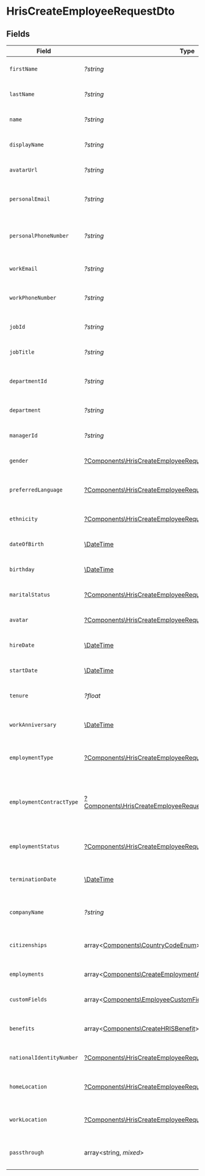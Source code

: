 # HrisCreateEmployeeRequestDto


## Fields

| Field                                                                                                                                           | Type                                                                                                                                            | Required                                                                                                                                        | Description                                                                                                                                     | Example                                                                                                                                         |
| ----------------------------------------------------------------------------------------------------------------------------------------------- | ----------------------------------------------------------------------------------------------------------------------------------------------- | ----------------------------------------------------------------------------------------------------------------------------------------------- | ----------------------------------------------------------------------------------------------------------------------------------------------- | ----------------------------------------------------------------------------------------------------------------------------------------------- |
| `firstName`                                                                                                                                     | *?string*                                                                                                                                       | :heavy_minus_sign:                                                                                                                              | The employee first name                                                                                                                         | Issac                                                                                                                                           |
| `lastName`                                                                                                                                      | *?string*                                                                                                                                       | :heavy_minus_sign:                                                                                                                              | The employee last name                                                                                                                          | Newton                                                                                                                                          |
| `name`                                                                                                                                          | *?string*                                                                                                                                       | :heavy_minus_sign:                                                                                                                              | The employee name                                                                                                                               | Issac Newton                                                                                                                                    |
| `displayName`                                                                                                                                   | *?string*                                                                                                                                       | :heavy_minus_sign:                                                                                                                              | The employee display name                                                                                                                       | Sir Issac Newton                                                                                                                                |
| `avatarUrl`                                                                                                                                     | *?string*                                                                                                                                       | :heavy_minus_sign:                                                                                                                              | The employee avatar Url                                                                                                                         | https://example.com/avatar.png                                                                                                                  |
| `personalEmail`                                                                                                                                 | *?string*                                                                                                                                       | :heavy_minus_sign:                                                                                                                              | The employee personal email                                                                                                                     | isaac.newton@example.com                                                                                                                        |
| `personalPhoneNumber`                                                                                                                           | *?string*                                                                                                                                       | :heavy_minus_sign:                                                                                                                              | The employee personal phone number                                                                                                              | +1234567890                                                                                                                                     |
| `workEmail`                                                                                                                                     | *?string*                                                                                                                                       | :heavy_minus_sign:                                                                                                                              | The employee work email                                                                                                                         | newton@example.com                                                                                                                              |
| `workPhoneNumber`                                                                                                                               | *?string*                                                                                                                                       | :heavy_minus_sign:                                                                                                                              | The employee work phone number                                                                                                                  | +1234567890                                                                                                                                     |
| `jobId`                                                                                                                                         | *?string*                                                                                                                                       | :heavy_minus_sign:                                                                                                                              | The employee job id                                                                                                                             | R-6789                                                                                                                                          |
| `jobTitle`                                                                                                                                      | *?string*                                                                                                                                       | :heavy_minus_sign:                                                                                                                              | The employee job title                                                                                                                          | Physicist                                                                                                                                       |
| `departmentId`                                                                                                                                  | *?string*                                                                                                                                       | :heavy_minus_sign:                                                                                                                              | The employee department id                                                                                                                      | 3093                                                                                                                                            |
| `department`                                                                                                                                    | *?string*                                                                                                                                       | :heavy_minus_sign:                                                                                                                              | The employee department                                                                                                                         | Physics                                                                                                                                         |
| `managerId`                                                                                                                                     | *?string*                                                                                                                                       | :heavy_minus_sign:                                                                                                                              | The employee manager ID                                                                                                                         | 67890                                                                                                                                           |
| `gender`                                                                                                                                        | [?Components\HrisCreateEmployeeRequestDtoGender](../../Models/Components/HrisCreateEmployeeRequestDtoGender.md)                                 | :heavy_minus_sign:                                                                                                                              | The employee gender                                                                                                                             | male                                                                                                                                            |
| `preferredLanguage`                                                                                                                             | [?Components\HrisCreateEmployeeRequestDtoPreferredLanguage](../../Models/Components/HrisCreateEmployeeRequestDtoPreferredLanguage.md)           | :heavy_minus_sign:                                                                                                                              | The employee preferred language                                                                                                                 | en_US                                                                                                                                           |
| `ethnicity`                                                                                                                                     | [?Components\HrisCreateEmployeeRequestDtoEthnicity](../../Models/Components/HrisCreateEmployeeRequestDtoEthnicity.md)                           | :heavy_minus_sign:                                                                                                                              | The employee ethnicity                                                                                                                          | white                                                                                                                                           |
| `dateOfBirth`                                                                                                                                   | [\DateTime](https://www.php.net/manual/en/class.datetime.php)                                                                                   | :heavy_minus_sign:                                                                                                                              | The employee date_of_birth                                                                                                                      | 1990-01-01T00:00.000Z                                                                                                                           |
| `birthday`                                                                                                                                      | [\DateTime](https://www.php.net/manual/en/class.datetime.php)                                                                                   | :heavy_minus_sign:                                                                                                                              | The employee birthday                                                                                                                           | 2021-01-01T00:00:00Z                                                                                                                            |
| `maritalStatus`                                                                                                                                 | [?Components\HrisCreateEmployeeRequestDtoMaritalStatus](../../Models/Components/HrisCreateEmployeeRequestDtoMaritalStatus.md)                   | :heavy_minus_sign:                                                                                                                              | The employee marital status                                                                                                                     | single                                                                                                                                          |
| `avatar`                                                                                                                                        | [?Components\HrisCreateEmployeeRequestDtoAvatar](../../Models/Components/HrisCreateEmployeeRequestDtoAvatar.md)                                 | :heavy_minus_sign:                                                                                                                              | The employee avatar                                                                                                                             | https://example.com/avatar.png                                                                                                                  |
| `hireDate`                                                                                                                                      | [\DateTime](https://www.php.net/manual/en/class.datetime.php)                                                                                   | :heavy_minus_sign:                                                                                                                              | The employee hire date                                                                                                                          | 2021-01-01T00:00.000Z                                                                                                                           |
| `startDate`                                                                                                                                     | [\DateTime](https://www.php.net/manual/en/class.datetime.php)                                                                                   | :heavy_minus_sign:                                                                                                                              | The employee start date                                                                                                                         | 2021-01-01T00:00.000Z                                                                                                                           |
| `tenure`                                                                                                                                        | *?float*                                                                                                                                        | :heavy_minus_sign:                                                                                                                              | The employee tenure                                                                                                                             | 2                                                                                                                                               |
| `workAnniversary`                                                                                                                               | [\DateTime](https://www.php.net/manual/en/class.datetime.php)                                                                                   | :heavy_minus_sign:                                                                                                                              | The employee work anniversary                                                                                                                   | 2021-01-01T00:00:00Z                                                                                                                            |
| `employmentType`                                                                                                                                | [?Components\HrisCreateEmployeeRequestDtoEmploymentType](../../Models/Components/HrisCreateEmployeeRequestDtoEmploymentType.md)                 | :heavy_minus_sign:                                                                                                                              | The employee employment type                                                                                                                    | full_time                                                                                                                                       |
| `employmentContractType`                                                                                                                        | [?Components\HrisCreateEmployeeRequestDtoEmploymentContractType](../../Models/Components/HrisCreateEmployeeRequestDtoEmploymentContractType.md) | :heavy_minus_sign:                                                                                                                              | The employment work schedule type (e.g., full-time, part-time)                                                                                  | full_time                                                                                                                                       |
| `employmentStatus`                                                                                                                              | [?Components\HrisCreateEmployeeRequestDtoEmploymentStatus](../../Models/Components/HrisCreateEmployeeRequestDtoEmploymentStatus.md)             | :heavy_minus_sign:                                                                                                                              | The employee employment status                                                                                                                  | active                                                                                                                                          |
| `terminationDate`                                                                                                                               | [\DateTime](https://www.php.net/manual/en/class.datetime.php)                                                                                   | :heavy_minus_sign:                                                                                                                              | The employee termination date                                                                                                                   | 2021-01-01T00:00:00Z                                                                                                                            |
| `companyName`                                                                                                                                   | *?string*                                                                                                                                       | :heavy_minus_sign:                                                                                                                              | The employee company name                                                                                                                       | Example Corp                                                                                                                                    |
| `citizenships`                                                                                                                                  | array<[Components\CountryCodeEnum](../../Models/Components/CountryCodeEnum.md)>                                                                 | :heavy_minus_sign:                                                                                                                              | The citizenships of the Employee                                                                                                                |                                                                                                                                                 |
| `employments`                                                                                                                                   | array<[Components\CreateEmploymentApiModel](../../Models/Components/CreateEmploymentApiModel.md)>                                               | :heavy_minus_sign:                                                                                                                              | The employee employments                                                                                                                        |                                                                                                                                                 |
| `customFields`                                                                                                                                  | array<[Components\EmployeeCustomFields](../../Models/Components/EmployeeCustomFields.md)>                                                       | :heavy_minus_sign:                                                                                                                              | The employee custom fields                                                                                                                      |                                                                                                                                                 |
| `benefits`                                                                                                                                      | array<[Components\CreateHRISBenefit](../../Models/Components/CreateHRISBenefit.md)>                                                             | :heavy_minus_sign:                                                                                                                              | Current benefits of the employee                                                                                                                |                                                                                                                                                 |
| `nationalIdentityNumber`                                                                                                                        | [?Components\HrisCreateEmployeeRequestDtoNationalIdentityNumber](../../Models/Components/HrisCreateEmployeeRequestDtoNationalIdentityNumber.md) | :heavy_minus_sign:                                                                                                                              | The national identity number                                                                                                                    |                                                                                                                                                 |
| `homeLocation`                                                                                                                                  | [?Components\HrisCreateEmployeeRequestDtoHomeLocation](../../Models/Components/HrisCreateEmployeeRequestDtoHomeLocation.md)                     | :heavy_minus_sign:                                                                                                                              | The employee home location                                                                                                                      |                                                                                                                                                 |
| `workLocation`                                                                                                                                  | [?Components\HrisCreateEmployeeRequestDtoWorkLocation](../../Models/Components/HrisCreateEmployeeRequestDtoWorkLocation.md)                     | :heavy_minus_sign:                                                                                                                              | The employee work location                                                                                                                      |                                                                                                                                                 |
| `passthrough`                                                                                                                                   | array<string, *mixed*>                                                                                                                          | :heavy_minus_sign:                                                                                                                              | Value to pass through to the provider                                                                                                           | {<br/>"other_known_names": "John Doe"<br/>}                                                                                                     |